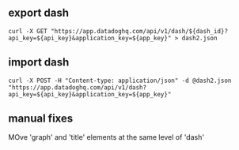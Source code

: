 ## export dash
```
curl -X GET "https://app.datadoghq.com/api/v1/dash/${dash_id}?api_key=${api_key}&application_key=${app_key}" > dash2.json
```

## import  dash
```
curl -X POST -H "Content-type: application/json" -d @dash2.json "https://app.datadoghq.com/api/v1/dash?api_key=${api_key}&application_key=${app_key}"
```
## manual fixes

MOve 'graph' and 'title' elements at the same level of 'dash'